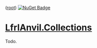 ﻿([root](https://github.com/CalionVarduk/LfrlAnvil))
[![NuGet Badge](https://buildstats.info/nuget/LfrlAnvil.Collections)](https://www.nuget.org/packages/LfrlAnvil.Collections/)

# [LfrlAnvil.Collections](https://github.com/CalionVarduk/LfrlAnvil/tree/main/src/LfrlAnvil.Collections)

Todo.
